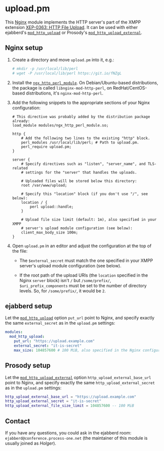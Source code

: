 upload.pm
=========

This [Nginx][1] module implements the HTTP server's part of the XMPP extension
[XEP-0363: HTTP File Upload][2]. It can be used with either ejabberd's
[`mod_http_upload`][3] or Prosody's [`mod_http_upload_external`][4].

Nginx setup
-----------

1. Create a directory and move `upload.pm` into it, e.g.:

    ```sh
    # mkdir -p /usr/local/lib/perl
    # wget -P /usr/local/lib/perl https://git.io/fNZgL
    ```

2. Install the [`ngx_http_perl_module`][5]. On Debian/Ubuntu-based
   distributions, the package is called `libnginx-mod-http-perl`, on
   RedHat/CentOS-based distributions, it's `nginx-mod-http-perl`.

3. Add the following snippets to the appropriate sections of your Nginx
   configuration:

    ```nginx configuration file
    # This directive was probably added by the distribution package already:
    load_module modules/ngx_http_perl_module.so;

    http {
        # Add the following two lines to the existing "http" block.
        perl_modules /usr/local/lib/perl; # Path to upload.pm.
        perl_require upload.pm;
    }

    server {
        # Specify directives such as "listen", "server_name", and TLS-related
        # settings for the "server" that handles the uploads.

        # Uploaded files will be stored below this directory:
        root /var/www/upload;

        # Specify this "location" block (if you don't use "/", see below):
        location / {
            perl upload::handle;
        }

        # Upload file size limit (default: 1m), also specified in your XMPP
        # server's upload module configuration (see below):
        client_max_body_size 100m;
    }
    ```

4. Open `upload.pm` in an editor and adjust the configuration at the top of the
   file:

   - The `$external_secret` must match the one specified in your XMPP server's
     upload module configuration (see below).

   - If the root path of the upload URIs (the `location` specified in the Nginx
     `server` block) isn't `/` but `/some/prefix/`, `$uri_prefix_components`
     must be set to the number of directory levels. So, for `/some/prefix/`, it
     would be `2`.

ejabberd setup
--------------

Let the [`mod_http_upload`][3] option `put_url` point to Nginx, and specify
exactly the same `external_secret` as in the `upload.pm` settings:

```yaml
modules:
  mod_http_upload:
    put_url: "https://upload.example.com"
    external_secret: "it-is-secret"
    max_size: 104857600 # 100 MiB, also specified in the Nginx configuration.
```

Prosody setup
-------------

Let the [`mod_http_upload_external`][4] option `http_upload_external_base_url`
point to Nginx, and specify exactly the same `http_upload_external_secret` as in
the `upload.pm` settings:

```lua
http_upload_external_base_url = "https://upload.example.com"
http_upload_external_secret = "it-is-secret"
http_upload_external_file_size_limit = 104857600 -- 100 MiB
```

Contact
-------

If you have any questions, you could ask in the ejabberd room:
`ejabberd@conference.process-one.net` (the maintainer of this module is usually
joined as _Holger_).

[1]: https://nginx.org/en/
[2]: https://xmpp.org/extensions/xep-0363.html
[3]: https://docs.ejabberd.im/admin/configuration/#mod-http-upload
[4]: https://modules.prosody.im/mod_http_upload_external.html#implementation
[5]: https://nginx.org/en/docs/http/ngx_http_perl_module.html
